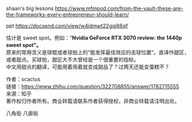 shaan's big lessons
https://www.mfmpod.com/from-the-vault-these-are-the-frameworks-every-entrepreneur-should-learn/

ppt
https://docsend.com/view/w4idmwt22gqj86qf

估计是 sweet spot。例如："**Nvidia GeForce RTX 3070 review: the 1440p sweet spot"。**  
原来的常用含义是球棍或者球拍上的“能发挥最佳效应的击球位置”。直译作甜区，或者甜点。买球拍，甜区大不大曾经是一个很重要的指标。  
中文用甜点的翻译，可能用着用着就变成甜品了？过两天还能变蛋糕不？

作者：scactus  
链接：https://www.zhihu.com/question/322708855/answer/1782715555  
来源：知乎  
著作权归作者所有。商业转载请联系作者获得授权，非商业转载请注明出处。

八角街 八廓街
